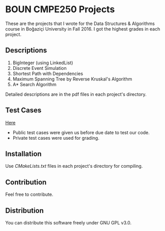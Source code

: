 # BOUN CMPE250 Projects

These are the projects that I wrote for the Data Structures & Algorithms course in Boğaziçi University in Fall 2016. I got the highest grades in each project.

## Descriptions

1. BigInteger (using LinkedList)
2. Discrete Event Simulation
3. Shortest Path with Dependencies
4. Maximum Spanning Tree by Reverse Kruskal's Algorithm
5. A\* Search Algorithm

Detailed descriptions are in the pdf files in each project's directory.

## Test Cases

[Here](https://drive.google.com/open?id=0B-XFTa1JgCvaUlNPWE1aQ0dkZWc)

* Public test cases were given us before due date to test our code.
* Private test cases were used for grading.

## Installation

Use _CMakeLists.txt_ files in each project's directory for compiling.

## Contribution

Feel free to contribute.

## Distribution

You can distribute this software freely under GNU GPL v3.0.
